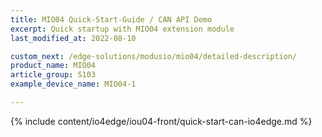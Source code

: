 ```yaml
---
title: MIO04 Quick-Start-Guide / CAN API Demo
excerpt: Quick startup with MIO04 extension module
last_modified_at: 2022-08-10

custom_next: /edge-solutions/modusio/mio04/detailed-description/
product_name: MIO04
article_group: S103
example_device_name: MIO04-1

---
```

{% include content/io4edge/iou04-front/quick-start-can-io4edge.md %}
